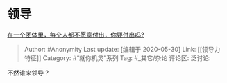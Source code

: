 # 领导
[在一个团体里，每个人都不愿意付出，你要付出吗?](https://www.zhihu.com/question/384717661/answer/1243845568)

> Author: #Anonymity
> Last update: [编辑于 2020-05-30]
> Link: [[领导力特征]]
> Category: #“就你机灵”系列
> Tag: #_其它/杂论
> 评论区:
> 泛讨论:

不然谁来领导？
